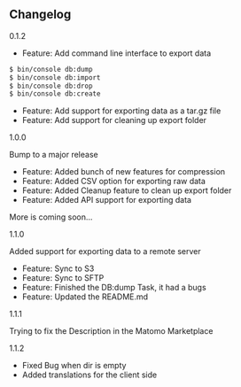 ## Changelog

0.1.2

- Feature: Add command line interface to export data
```bash
$ bin/console db:dump
$ bin/console db:import
$ bin/console db:drop
$ bin/console db:create
```
- Feature: Add support for exporting data as a tar.gz file
- Feature: Add support for cleaning up export folder

1.0.0

Bump to a major release
- Feature: Added bunch of new features for compression
- Feature: Added CSV option for exporting raw data
- Feature: Added Cleanup feature to clean up export folder
- Feature: Added API support for exporting data

More is coming soon...

1.1.0

Added support for exporting data to a remote server
- Feature: Sync to S3
- Feature: Sync to SFTP
- Feature: Finished the DB:dump Task, it had a bugs
- Feature: Updated the README.md

1.1.1

Trying to fix the Description in the Matomo Marketplace

1.1.2

- Fixed Bug when dir is empty
- Added translations for the client side


